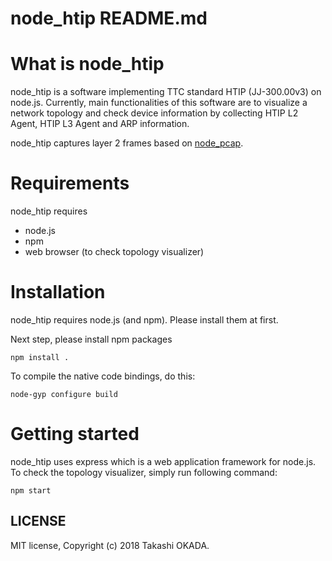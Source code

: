 # node_htip README.md

# What is node_htip
node_htip is a software implementing TTC standard HTIP (JJ-300.00v3) on node.js.
Currently, main functionalities of this software are to visualize a network topology and check device information by collecting HTIP L2 Agent, HTIP L3 Agent and ARP information.

node_htip captures layer 2 frames based on [node_pcap](https://github.com/node-pcap/node_pcap).

# Requirements
node_htip requires

* node.js
* npm
* web browser (to check topology visualizer)

# Installation
node_htip requires node.js (and npm).
Please install them at first.

Next step, please install npm packages

    npm install .

To compile the native code bindings, do this:

    node-gyp configure build

# Getting started
node_htip uses express which is a web application framework for node.js.
To check the topology visualizer, simply run following command:

    npm start

## LICENSE
MIT license, Copyright (c) 2018 Takashi OKADA.
